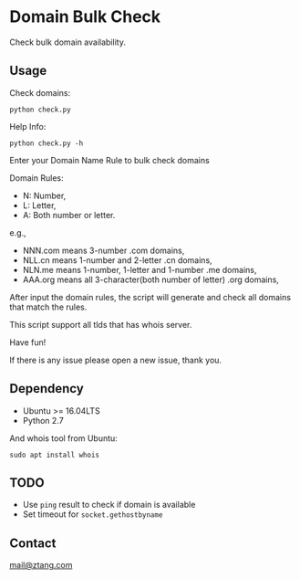 # Domain Bulk Check

Check bulk domain availability.

## Usage

Check domains:

    python check.py

Help Info:

    python check.py -h

Enter your Domain Name Rule to bulk check domains

Domain Rules:
 - N: Number,
 - L: Letter,
 - A: Both number or letter.

e.g.,

 - NNN.com means 3-number .com domains,
 - NLL.cn means 1-number and 2-letter .cn domains,
 - NLN.me means 1-number, 1-letter and 1-number .me domains,
 - AAA.org means all 3-character(both number of letter) .org domains,

After input the domain rules, the script will generate and check all domains that match the rules.

This script support all tlds that has whois server.

Have fun!

If there is any issue please open a new issue, thank you.

## Dependency

 - Ubuntu >= 16.04LTS
 - Python 2.7

And whois tool from Ubuntu:

    sudo apt install whois

## TODO

 - Use `ping` result to check if domain is available
 - Set timeout for `socket.gethostbyname`

## Contact

mail@ztang.com
